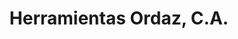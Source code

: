 ---
title: "Herramientas Ordaz, C.A."
url: /ciudad-guayana-puerto-ordaz/herramientas-ordaz-c-a/
shop: Autoteile
---